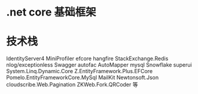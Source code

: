 # .net core 基础框架
# 技术栈
IdentityServer4
MiniProfiler
efcore
hangfire
StackExchange.Redis
nlog/exceptionless 
Swagger
autofac
AutoMapper
mysql
Snowflake
superui
System.Linq.Dynamic.Core
Z.EntityFramework.Plus.EFCore
Pomelo.EntityFrameworkCore.MySql
MailKit
Newtonsoft.Json
cloudscribe.Web.Pagination
ZKWeb.Fork.QRCoder
等





